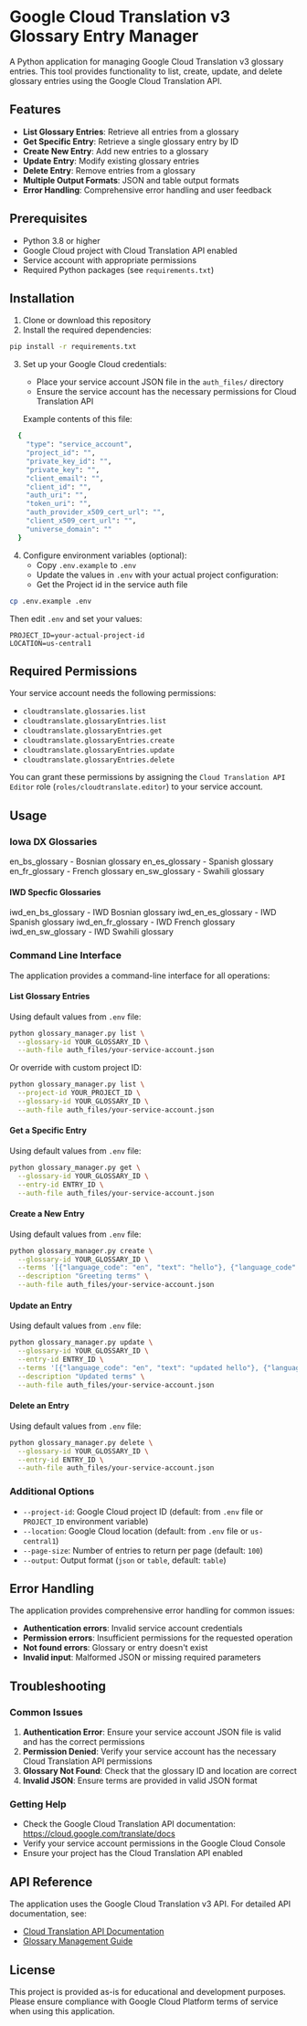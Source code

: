 # Google Cloud Translation v3 Glossary Entry Manager

A Python application for managing Google Cloud Translation v3 glossary entries. This tool provides functionality to list, create, update, and delete glossary entries using the Google Cloud Translation API.

## Features

- **List Glossary Entries**: Retrieve all entries from a glossary
- **Get Specific Entry**: Retrieve a single glossary entry by ID
- **Create New Entry**: Add new entries to a glossary
- **Update Entry**: Modify existing glossary entries
- **Delete Entry**: Remove entries from a glossary
- **Multiple Output Formats**: JSON and table output formats
- **Error Handling**: Comprehensive error handling and user feedback

## Prerequisites

- Python 3.8 or higher
- Google Cloud project with Cloud Translation API enabled
- Service account with appropriate permissions
- Required Python packages (see `requirements.txt`)

## Installation

1. Clone or download this repository
2. Install the required dependencies:

```bash
pip install -r requirements.txt
```

3. Set up your Google Cloud credentials:
   - Place your service account JSON file in the `auth_files/` directory
   - Ensure the service account has the necessary permissions for Cloud Translation API

   Example contents of this file:

```bash
  {
    "type": "service_account",
    "project_id": "",
    "private_key_id": "",
    "private_key": "",
    "client_email": "",
    "client_id": "",
    "auth_uri": "",
    "token_uri": "",
    "auth_provider_x509_cert_url": "",
    "client_x509_cert_url": "",
    "universe_domain": ""
  }
```

4. Configure environment variables (optional):
   - Copy `.env.example` to `.env`
   - Update the values in `.env` with your actual project configuration:
   - Get the Project id in the service auth file

```bash
cp .env.example .env
```

Then edit `.env` and set your values:

```env
PROJECT_ID=your-actual-project-id
LOCATION=us-central1
```

## Required Permissions

Your service account needs the following permissions:

- `cloudtranslate.glossaries.list`
- `cloudtranslate.glossaryEntries.list`
- `cloudtranslate.glossaryEntries.get`
- `cloudtranslate.glossaryEntries.create`
- `cloudtranslate.glossaryEntries.update`
- `cloudtranslate.glossaryEntries.delete`

You can grant these permissions by assigning the `Cloud Translation API Editor` role (`roles/cloudtranslate.editor`) to your service account.

## Usage

### Iowa DX Glossaries

en_bs_glossary - Bosnian glossary
en_es_glossary - Spanish glossary
en_fr_glossary - French glossary
en_sw_glossary - Swahili glossary

#### IWD Specfic Glossaries

iwd_en_bs_glossary - IWD Bosnian glossary
iwd_en_es_glossary - IWD Spanish glossary
iwd_en_fr_glossary - IWD French glossary
iwd_en_sw_glossary - IWD Swahili glossary

### Command Line Interface

The application provides a command-line interface for all operations:

#### List Glossary Entries

Using default values from `.env` file:

```bash
python glossary_manager.py list \
  --glossary-id YOUR_GLOSSARY_ID \
  --auth-file auth_files/your-service-account.json
```

Or override with custom project ID:

```bash
python glossary_manager.py list \
  --project-id YOUR_PROJECT_ID \
  --glossary-id YOUR_GLOSSARY_ID \
  --auth-file auth_files/your-service-account.json
```

#### Get a Specific Entry

Using default values from `.env` file:

```bash
python glossary_manager.py get \
  --glossary-id YOUR_GLOSSARY_ID \
  --entry-id ENTRY_ID \
  --auth-file auth_files/your-service-account.json
```

#### Create a New Entry

Using default values from `.env` file:

```bash
python glossary_manager.py create \
  --glossary-id YOUR_GLOSSARY_ID \
  --terms '[{"language_code": "en", "text": "hello"}, {"language_code": "es", "text": "hola"}]' \
  --description "Greeting terms" \
  --auth-file auth_files/your-service-account.json
```

#### Update an Entry

Using default values from `.env` file:

```bash
python glossary_manager.py update \
  --glossary-id YOUR_GLOSSARY_ID \
  --entry-id ENTRY_ID \
  --terms '[{"language_code": "en", "text": "updated hello"}, {"language_code": "es", "text": "hola actualizado"}]' \
  --description "Updated terms" \
  --auth-file auth_files/your-service-account.json
```

#### Delete an Entry

Using default values from `.env` file:

```bash
python glossary_manager.py delete \
  --glossary-id YOUR_GLOSSARY_ID \
  --entry-id ENTRY_ID \
  --auth-file auth_files/your-service-account.json
```

### Additional Options

- `--project-id`: Google Cloud project ID (default: from `.env` file or `PROJECT_ID` environment variable)
- `--location`: Google Cloud location (default: from `.env` file or `us-central1`)
- `--page-size`: Number of entries to return per page (default: `100`)
- `--output`: Output format (`json` or `table`, default: `table`)

## Error Handling

The application provides comprehensive error handling for common issues:

- **Authentication errors**: Invalid service account credentials
- **Permission errors**: Insufficient permissions for the requested operation
- **Not found errors**: Glossary or entry doesn't exist
- **Invalid input**: Malformed JSON or missing required parameters

## Troubleshooting

### Common Issues

1. **Authentication Error**: Ensure your service account JSON file is valid and has the correct permissions
2. **Permission Denied**: Verify your service account has the necessary Cloud Translation API permissions
3. **Glossary Not Found**: Check that the glossary ID and location are correct
4. **Invalid JSON**: Ensure terms are provided in valid JSON format

### Getting Help

- Check the Google Cloud Translation API documentation: <https://cloud.google.com/translate/docs>
- Verify your service account permissions in the Google Cloud Console
- Ensure your project has the Cloud Translation API enabled

## API Reference

The application uses the Google Cloud Translation v3 API. For detailed API documentation, see:

- [Cloud Translation API Documentation](https://cloud.google.com/translate/docs)
- [Glossary Management Guide](https://cloud.google.com/translate/docs/advanced/glossary)

## License

This project is provided as-is for educational and development purposes. Please ensure compliance with Google Cloud Platform terms of service when using this application.
